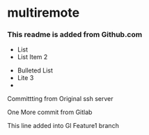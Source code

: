 # multiremote
### This readme is added from Github.com
- List
- List Item 2


* Bulleted List
* Lite 3
* 

Committting from Original ssh server

One More commit from Gitlab

This line added into Gl Feature1 branch